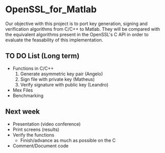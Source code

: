 # OpenSSL_for_Matlab

Our objective with this project is to port
key generation, signing and verification algorithms
from C/C++ to Matlab. They will be compared with
the equivalent algorithms present in the OpenSSL's
C API in order to evaluate the feasability of this implementation.

## TO DO List (Long term)
+ Functions in C/C++
  1. Generate asymmetric key pair (Angelo)
  2. Sign file with private key (Matheus)
  3. Verify signature with public key (Leandro)
+ Mex Files
+ Benchmarking

## Next week
+ Presentation (video conference)
+ Print screens (results)
+ Verify the functions
  + Finish/advance as much as possible on the C
+ Comment/Document code
